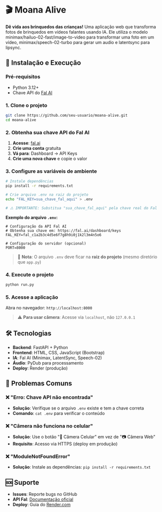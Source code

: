 # 🎬 Moana Alive

**Dê vida aos brinquedos das crianças!** Uma aplicação web que transforma fotos de brinquedos em vídeos falantes usando IA. Ele utiliza o modelo minimax/hailuo-02-fast/image-to-video para transformar uma foto em um vídeo, minimax/speech-02-turbo para gerar um audio e latentsync para lipsync.



## 🚀 Instalação e Execução

### Pré-requisitos
- Python 3.12+
- Chave API do [Fal AI](https://fal.ai)

### 1. Clone o projeto
```bash
git clone https://github.com/seu-usuario/moana-alive.git
cd moana-alive
```

### 2. Obtenha sua chave API do Fal AI
1. **Acesse**: [fal.ai](https://fal.ai)
2. **Crie uma conta** gratuita
3. **Vá para**: Dashboard → API Keys
4. **Crie uma nova chave** e copie o valor

### 3. Configure as variáveis de ambiente
```bash
# Instale dependências
pip install -r requirements.txt

# Crie arquivo .env na raiz do projeto
echo "FAL_KEY=sua_chave_fal_aqui" > .env

# ⚠️ IMPORTANTE: Substitua "sua_chave_fal_aqui" pela chave real do Fal AI
```

**Exemplo do arquivo `.env`:**
```env
# Configuração da API Fal AI
# Obtenha sua chave em: https://fal.ai/dashboard/keys
FAL_KEY=fal_c1a2b3c4d5e6f7g8h9i0j1k2l3m4n5o6

# Configuração do servidor (opcional)
PORT=8000
```

> 📝 **Nota**: O arquivo `.env` deve ficar na **raiz do projeto** (mesmo diretório que `app.py`)

### 4. Execute o projeto
```bash
python run.py
```

### 5. Acesse a aplicação
Abra no navegador: `http://localhost:8000`

> ⚠️ **Para usar câmera**: Acesse via `localhost`, não `127.0.0.1`

## 🛠️ Tecnologias

- **Backend**: FastAPI + Python
- **Frontend**: HTML, CSS, JavaScript (Bootstrap)
- **IA**: Fal AI (Minimax, LatentSync, Speech-02)
- **Áudio**: PyDub para processamento
- **Deploy**: Render (produção)

## 🔧 Problemas Comuns

### ❌ "Erro: Chave API não encontrada"
- **Solução**: Verifique se o arquivo `.env` existe e tem a chave correta
- **Comando**: `cat .env` para verificar o conteúdo

### ❌ "Câmera não funciona no celular"  
- **Solução**: Use o botão "📱 Câmera Celular" em vez de "📷 Câmera Web"
- **Requisito**: Acesso via HTTPS (deploy em produção)

### ❌ "ModuleNotFoundError"
- **Solução**: Instale as dependências: `pip install -r requirements.txt`

## 🆘 Suporte

- **Issues**: Reporte bugs no GitHub
- **API Fal**: [Documentação oficial](https://fal.ai/docs)
- **Deploy**: Guia do [Render.com](https://render.com/docs)
